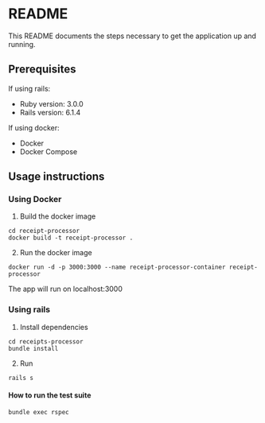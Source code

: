 # README

This README documents the steps necessary to get the application up and running.

## Prerequisites

If using rails:
- Ruby version: 3.0.0
- Rails version: 6.1.4

If using docker:
- Docker
- Docker Compose

## Usage instructions

### Using Docker
1. Build the docker image
```
cd receipt-processor
docker build -t receipt-processor .
```

2. Run the docker image
```
docker run -d -p 3000:3000 --name receipt-processor-container receipt-processor
```

The app will run on localhost:3000

### Using rails
1. Install dependencies
```
cd receipts-processor
bundle install
```

2. Run
```
rails s
```

#### How to run the test suite
```
bundle exec rspec
```